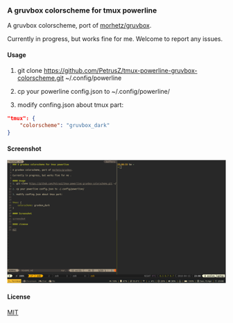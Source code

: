 ### A gruvbox colorscheme for tmux powerline

A gruvbox colorscheme, port of [morhetz/gruvbox](https://github.com/morhetz/gruvbox).

Currently in progress, but works fine for me. Welcome to report any issues.

#### Usage
1. git clone https://github.com/PetrusZ/tmux-powerline-gruvbox-colorscheme.git ~/.config/powerline

2. cp your powerline config.json to ~/.config/powerline/

3. modify confing.json about tmux part:

```json
"tmux": {
    "colorscheme": "gruvbox_dark"
}
```
#### Screenshot

![screenshot](screenshot.png)

#### License

[MIT](LICENSE)
